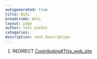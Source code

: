 ```yaml
---
autogenerated: true
title: Wiki
breadcrumb: Wiki
layout: page
author: test author
categories: 
description: test description
---
```


1.  REDIRECT [Contributing\#This\_web\_site](Contributing#This_web_site "wikilink")
